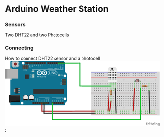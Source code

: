 # Arduino Weather Station

### Sensors
Two DHT22 and two Photocells

### Connecting
How to connect DHT22 sensor and a photocell
![Image of Yaktocat](/public/weather_station_bb.png);
